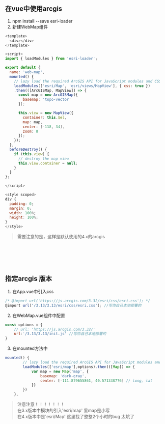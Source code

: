 ## 在vue中使用arcgis 

1. npm install --save esri-loader
2. 新建WebMap组件

```javascript
<template>
  <div></div>
</template>

<script>
import { loadModules } from 'esri-loader';

export default {
  name: 'web-map',
  mounted() {
    // lazy load the required ArcGIS API for JavaScript modules and CSS
    loadModules(['esri/Map', 'esri/views/MapView'], { css: true })
    .then(([ArcGISMap, MapView]) => {
      const map = new ArcGISMap({
        basemap: 'topo-vector'
      });

      this.view = new MapView({
        container: this.$el,
        map: map,
        center: [-118, 34],
        zoom: 8
      });
    });
  },
  beforeDestroy() {
    if (this.view) {
      // destroy the map view
      this.view.container = null;
    }
  }
};

</script>

<style scoped>
div {
  padding: 0;
  margin: 0;
  width: 100%;
  height: 100%;
}
</style>
```
> 需要注意的是，这样是默认使用的4.x的arcgis


<br>
<br>
<br>
<br>

## 指定arcgis 版本
1. 在App.vue中引入css

```javascript
/* @import url('https://js.arcgis.com/3.32/esri/css/esri.css'); */
@import url('/3.13/3.13/esri/css/esri.css'); //写你自己本地部署的
```
2. 在WebMap.vue组件中配置

```javascript
const options = {
    // url: 'https://js.arcgis.com/3.32/'
    url:'/3.13/3.13/init.js' //写你自己本地部署的
}
```
3. 在mounted方法中

```javascript
mounted() {
        // lazy load the required ArcGIS API for JavaScript modules and CSS
        loadModules(['esri/map'],options).then(([Map]) => {
            var map = new Map('map', {
                basemap: 'dark-gray',
                center: [-111.879655861, 40.571338776] // long, lat
            })
        })
    },
```
> 注意注意！！！！！！！<br>
在3.x版本中模块的引入'esri/map' 里map是小写<br>
在4.x版本中是'esri/Map' 这里找了整整2个小时的bug  太坑了